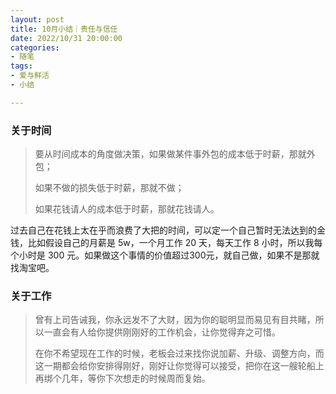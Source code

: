 ```yaml
---
layout: post
title: 10月小结｜责任与信任
date: 2022/10/31 20:00:00
categories:
- 随笔
tags:
- 爱与鲜活
- 小结

---
```


### 关于时间

> 要从时间成本的角度做决策，如果做某件事外包的成本低于时薪，那就外包；
>
> 如果不做的损失低于时薪，那就不做；
>
> 如果花钱请人的成本低于时薪，那就花钱请人。

过去自己在花钱上太在乎而浪费了大把的时间，可以定一个自己暂时无法达到的金钱，比如假设自己的月薪是 5w，一个月工作 20 天，每天工作 8 小时，所以我每个小时是 300 元。如果做这个事情的价值超过300元，就自己做，如果不是那就找淘宝吧。



### 关于工作

> 曾有上司告诫我，你永远发不了大财，因为你的聪明显而易见有目共睹，所以一直会有人给你提供刚刚好的工作机会，让你觉得弃之可惜。
>
> 在你不希望现在工作的时候，老板会过来找你说加薪、升级、调整方向，而这一期都会给你安排得刚好，刚好让你觉得可以接受，把你在这一艘轮船上再绑个几年，等你下次想走的时候周而复始。
